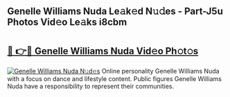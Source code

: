 ## Genelle Williams Nuda Le𝚊k𝚎d N𝚞𝚍es - Part-J5u Photos Vid𝚎o Le𝚊ks i8cbm

# <h2><a href="http://fbfgpy.evod.top/?m=Genelle+Williams+Nuda">🔗 👉🔴 Genelle Williams Nuda Vid𝚎o Ph𝚘t𝚘s</a></h2>

[![Genelle Williams Nuda N𝚞d𝚎s](https://i.imgur.com/8V9OHl7.gif)](http://fbfgpy.evod.top/?m=Genelle+Williams+Nuda)
Online personality Genelle Williams Nuda with a focus on dance and lifestyle content. Public figures Genelle Williams Nuda have a responsibility to represent their communities. 
